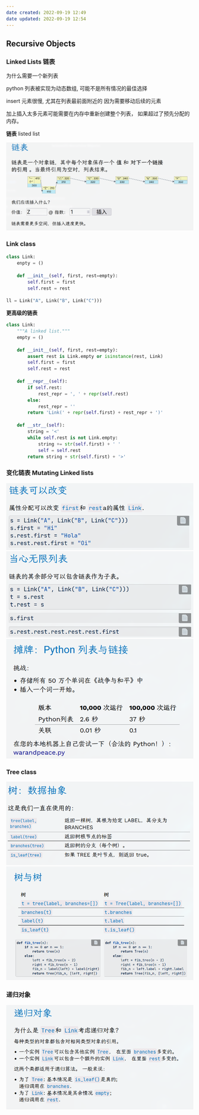 ```yaml
---
date created: 2022-09-19 12:49
date updated: 2022-09-19 12:54
---
```


## Recursive Objects

### Linked Lists 链表

为什么需要一个新列表

python 列表被实现为动态数组, 可能不是所有情况的最佳选择

insert 元素很慢, 尤其在列表最前面附近的 因为需要移动后续的元素

加上插入太多元素可能需要在内存中重新创建整个列表， 如果超过了预先分配的内存。

**链表** listed list

![](./attachments/Pasted%20image%2020220919125604.png)

### Link class

```python
class Link:
	enpty = ()

	def __init__(self, first, rest=empty):
		self.first = first
		self.rest = rest

ll = Link("A", Link("B", Link("C")))
```

**更高级的链表**

```python
class Link:
    """A linked list."""
    empty = ()

    def __init__(self, first, rest=empty):
        assert rest is Link.empty or isinstance(rest, Link)
        self.first = first
        self.rest = rest

    def __repr__(self):
        if self.rest:
            rest_repr = ', ' + repr(self.rest)
        else:
            rest_repr = ''
        return 'Link(' + repr(self.first) + rest_repr + ')'

    def __str__(self):
        string = '<'
        while self.rest is not Link.empty:
            string += str(self.first) + ' '
            self = self.rest
        return string + str(self.first) + '>'
```

### 变化链表 Mutating Linked lists
![](./attachments/Pasted%20image%2020220919131143.png)
![](./attachments/Pasted%20image%2020220919131203.png)
![](./attachments/Pasted%20image%2020220919131314.png)

### Tree class
![](./attachments/Pasted%20image%2020220919131326.png)![](./attachments/Pasted%20image%2020220919131358.png)

### 递归对象
![](./attachments/Pasted%20image%2020220919131420.png)